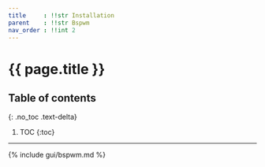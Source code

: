 ```yaml
---
title     : !!str Installation
parent    : !!str Bspwm
nav_order : !!int 2
---
```


# {{ page.title }}

## Table of contents
{: .no_toc .text-delta}

1. TOC
{:toc}

---

{% include gui/bspwm.md %}
